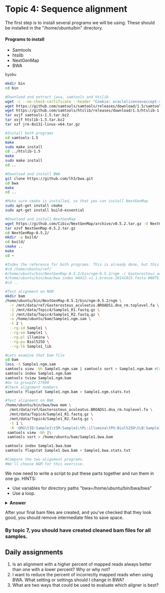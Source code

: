 # Topic 4: Sequence alignment

The first step is to install several programs we will be using. These should be installed in the "/home/ubuntu/bin" directory.

#### Programs to install
* Samtools
* htslib
* NextGenMap
* BWA

```bash
byobu

mkdir bin
cd bin

#Download and extract java, samtools and htslib
wget -c --no-check-certificate --header "Cookie: oraclelicense=accept-securebackup-cookie" http://download.oracle.com/otn-pub/java/jdk/8u131-b11/d54c1d3a095b4ff2b6607d096fa80163/jre-8u131-linux-x64.tar.gz
wget https://github.com/samtools/samtools/releases/download/1.5/samtools-1.5.tar.bz2
wget https://github.com/samtools/htslib/releases/download/1.5/htslib-1.5.tar.bz2
tar xvjf samtools-1.5.tar.bz2
tar xvjf htslib-1.5.tar.bz2
tar xzf jre-8u131-linux-x64.tar.gz

#Install both programs
cd samtools-1.5
make
sudo make install
cd ../htslib-1.5
make
sudo make install
cd ..

#Download and install BWA
git clone https://github.com/lh3/bwa.git
cd bwa
make
cd ..

#Make sure cmake is installed, so that you can install NextGenMap
sudo apt-get install cmake
sudo apt-get install build-essential

#Download and install NextGenMap
wget https://github.com/Cibiv/NextGenMap/archive/v0.5.2.tar.gz -O NextGenMap-0.5.2.tar.gz
tar xzvf NextGenMap-0.5.2.tar.gz
cd NextGenMap-0.5.2/
mkdir -p build/
cd build/
cmake ..
make
cd ~

#Index the reference for both programs. This is already done, but this is how you would do it.
#cd /home/ubuntu/ref/
#/home/ubuntu/bin/NextGenMap-0.5.2/bin/ngm-0.5.2/ngm -r Gasterosteus_aculeatus.BROADS1.dna_rm.toplevel.fa
#/home/ubuntu/bin/bwa/bwa index HA412.v1.1.bronze.20141015.fasta #NOTE: This is already done because it takes an hour.
#cd ..

#Test alignment on NGM
mkdir bam
/home/ubuntu/bin/NextGenMap-0.5.2/bin/ngm-0.5.2/ngm \
  -r /mnt/data/ref/Gasterosteus_aculeatus.BROADS1.dna_rm.toplevel.fa \
  -1 /mnt/data/Topic4/Sample1_R1.fastq.gz \
  -2 /mnt/data/Topic4/Sample1_R2.fastq.gz \
  -o /home/ubuntu/bam/Sample1.ngm.sam \
  -t 2 \
  --rg-id Sample1 \
  --rg-sm Sample1 \
  --rg-pl illumina \
  --rg-pu Biol525D \
  --rg-lb Sample1_lib

#Lets examine that bam file
cd bam
less -S Sample1.ngm.sam
samtools view -bh Sample1.ngm.sam | samtools sort > Sample1.ngm.bam #Convert to bam and sort
samtools index Sample1.ngm.bam
samtools tview Sample1.ngm.bam
#Go to groupIV:27900
#Check alignment numbers
samtools flagstat Sample1.ngm.bam > Sample1.ngm.stats.txt

#Test alignment on BWA
/home/ubuntu/bin/bwa/bwa mem \
  /mnt/data/ref/Gasterosteus_aculeatus.BROADS1.dna_rm.toplevel.fa \
  /mnt/data/Topic4/Sample1_R1.fastq.gz \
  /mnt/data/Topic4/Sample1_R2.fastq.gz \
  -t 1 \
  -R '@RG\tID:Sample1\tSM:Sample1\tPL:illumina\tPU:Biol525D\tLB:Sample1_lib' |\
 samtools view -bh |\
 samtools sort > /home/ubuntu/bam/Sample1.bwa.bam 

samtools index Sample1.bwa.bam
samtools flagstat Sample1.bwa.bam > Sample1.bwa.stats.txt

#Compare the two alignment programs.
#We'll choose NGM for this exercise.


```
We now need to write a script to put these parts together and run them in one go. 
HINTS:
* Use variables for directory paths "bwa=/home/ubuntu/bin/bwa/bwa"
* Use a loop.

<details> 
<summary> <b>Answer</b>  </summary>
  
   ```bash
   #First set up variable names
   bam=/home/ubuntu/bam
   fastq=/mnt/data/Topic4
   ngm=/home/ubuntu/bin/NextGenMap-0.5.2/bin/ngm-0.5.2/ngm
   bin=/home/ubuntu/bin
   ref=/home/ubuntu/ref/Gasterosteus_aculeatus.BROADS1.dna_rm.toplevel.fa
   project=Biol525D
   #Then get a list of sample names, without suffixes
   ls $fastq | grep R1.fastq | sed s/_R1.fastq.gz//g > $bam/samplelist.txt
   #Then loop through the samples
   while read name
   do
        $ngm \
          -r $ref \
          -1 $fastq/${name}_R1.fastq.gz \
          -2 $fastq/${name}_R2.fastq.gz \
          -o $bam/${name}.ngm.sam \
          --rg-id $name \
          --rg-sm $name \ 
          --rg-pl illumina \
          --rg-pu $project \
          --rg-lb ${name}_lib \
          -t 1 |\
        samtools view -bh $bam/${name}.ngm.sam |\
        samtools sort > $bam/${name}.ngm.bam

   done < $bam/samplelist.txt
```
</details>

After your final bam files are created, and you've checked that they look good, you should remove intermediate files to save space. 
### By topic 7, you should have created cleaned bam files for all samples.

## Daily assignments
1. Is an alignment with a higher percent of mapped reads always better than one with a lower percent? Why or why not?
2. I want to reduce the percent of incorrectly mapped reads when using BWA. What setting or settings should I change in BWA?
3. What are two ways that could be used to evaluate which aligner is best?

